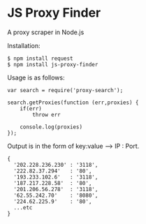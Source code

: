 JS Proxy Finder
=================

A proxy scraper in Node.js

Installation:
```
$ npm install request
$ npm install js-proxy-finder
```


Usage is as follows:
```
var search = require('proxy-search');

search.getProxies(function (err,proxies) {
    if(err)
    	throw err
   	
   	console.log(proxies)
});

```

Output is in the form of key:value --> IP : Port.
```
{ 
  '202.228.236.230' : '3118',
  '222.82.37.294'   : '80',
  '193.233.102.6'   : '3118',
  '187.217.228.58'  : '80',
  '201.206.56.278'  : '3118',
  '62.55.242.70'    : '8080',
  '224.62.225.9'    : '80',
  ...etc
}
```
